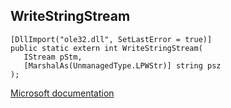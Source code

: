 ## WriteStringStream

```
[DllImport("ole32.dll", SetLastError = true)]
public static extern int WriteStringStream(
   IStream pStm,
   [MarshalAs(UnmanagedType.LPWStr)] string psz
);
```

[Microsoft documentation](https://docs.microsoft.com/en-us/windows/win32/api/ole2/nf-ole2-writestringstream)
